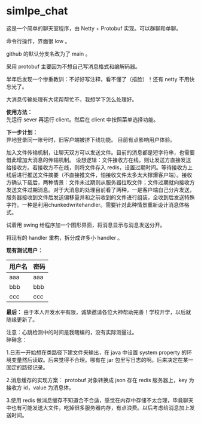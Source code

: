 # simlpe_chat
这是一个简单的聊天室程序，由 Netty + Protobuf 实现。可以群聊和单聊。

命令行操作，界面很 low 。

github 的默认分支名改为了 main 。

采用 protobuf 主要因为不想自己写消息格式和编解码器。

半年后发现一个惨重教训：不好好写注释，看不懂了（捂脸）！还有 netty 不用快忘光了。

大消息传输处理有大佬帮帮忙不，我想学下怎么处理好。

**使用方法：**     
先运行 sever 再运行 client。然后在 client 中按照菜单选择功能。

**下一步计划：**     
异地登录同一账号时，旧客户端被挤下线功能。 目前有点影响用户体验。 

加入文件传输机制，让聊天双方可以发送文件。目前的消息都是短字符串，也需要借此增加大消息的传输机制。
  设想逻辑：文件接收方在线，则让发送方直接发送给接收方。若接收方不在线，则将文件存入 redis，设置过期时间。等待接收方上线后进行推送文件摘要（不直接推文件，怕接收文件太多太大撑爆客户端）。接收方确认下载后，两种情景：文件未过期则从服务器拉取文件；文件过期就向接收方发送文件过期消息。对于大消息的处理目前看了两种，一是客户端自己分片发送，服务器接收到文件后发送偏移量并和之前收到的文件进行组装，全收到后发送特殊字符。一种是利用chunkedwritehandler。需要针对此种情景重新设计消息体格式。

试着用 swing 给程序加一个图形界面，将消息显示与消息发送分开。

将现有的 handler 重构，拆分成许多小 handler 。  

**现有测试用户：**

| 用户名 | 密码 |
| :------ | :---- |
| aaa|aaa|
|bbb|bbb|
|ccc|ccc|

**最后：** 由于本人开发水平有限，诚挚邀请各位大神帮助完善！学校开学，以后就随缘更新了。

注意：心跳检测中的时间是我瞎编的，没有实际测量过。     
碎碎念：

1.日志一开始想在类路径下建文件夹输出，在 java 中设置 system property 的环境变量然后读取。后来觉得不合理。哪有在 jar 包里写日志的啊。后来决定在某一固定的路径记录。

2.消息缓存的实现方案： protobuf 对象转换成 json 存在 redis 服务器上，key 为接收方 id，value 为消息体。

3.使用 redis 做消息缓存不知道合不合适，感觉在内存中存储不太合理，毕竟聊天中也有可能发送大文件，吃掉很多服务器内存，有点浪费。以后考虑给消息加上发送时间。
